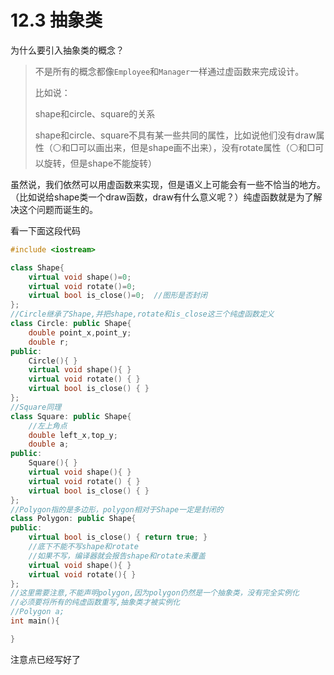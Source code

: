 # 12.3 抽象类

为什么要引入抽象类的概念？

>不是所有的概念都像`Employee`和`Manager`一样通过虚函数来完成设计。
>
>比如说：
>
>shape和circle、square的关系
>
>shape和circle、square不具有某一些共同的属性，比如说他们没有draw属性（⚪和□可以画出来，但是shape画不出来），没有rotate属性（⚪和□可以旋转，但是shape不能旋转）

虽然说，我们依然可以用虚函数来实现，但是语义上可能会有一些不恰当的地方。（比如说给shape类一个draw函数，draw有什么意义呢？）纯虚函数就是为了解决这个问题而诞生的。

看一下面这段代码

```c++
#include <iostream>

class Shape{
    virtual void shape()=0;
    virtual void rotate()=0;
    virtual bool is_close()=0;  //图形是否封闭
};
//Circle继承了Shape,并把shape,rotate和is_close这三个纯虚函数定义
class Circle: public Shape{
    double point_x,point_y;
    double r;
public:
    Circle(){ }
    virtual void shape(){ }
    virtual void rotate() { }
    virtual bool is_close() { }
};
//Square同理
class Square: public Shape{
    //左上角点
    double left_x,top_y;
    double a;
public:
    Square(){ }
    virtual void shape(){ }
    virtual void rotate() { }
    virtual bool is_close() { }
};
//Polygon指的是多边形，polygon相对于Shape一定是封闭的
class Polygon: public Shape{
public:
    virtual bool is_close() { return true; }
    //底下不能不写shape和rotate
    //如果不写，编译器就会报告shape和rotate未覆盖
    virtual void shape(){ }
    virtual void rotate(){ }
};
//这里需要注意,不能声明polygon,因为polygon仍然是一个抽象类，没有完全实例化
//必须要将所有的纯虚函数重写,抽象类才被实例化
//Polygon a;
int main(){

}
```

注意点已经写好了
